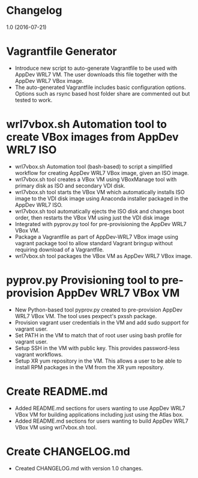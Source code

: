 # Changelog

1.0 (2016-07-21)

# Vagrantfile Generator

* Introduce new script to auto-generate Vagrantfile to be used with AppDev WRL7 VM. The user downloads this file together with the AppDev WRL7 VBox image.
* The auto-generated Vagrantfile includes basic configuration options. Options such as rsync based host folder share are commented out but tested to work.



# wrl7vbox.sh Automation tool to create VBox images from AppDev WRL7 ISO

* wrl7vbox.sh Automation tool (bash-based) to script a simplified workflow for creating AppDev WRL7 VBox image, given an ISO image.
* wrl7vbox.sh tool creates a VBox VM using VBoxManage tool with primary disk as ISO and secondary VDI disk.
* wrl7vbox.sh tool starts the VBox VM which automatically installs ISO image to the VDI disk image using Anaconda installer packaged in the AppDev WRL7 ISO.
* wrl7vbox.sh tool automatically ejects the ISO disk and changes boot order, then restarts the VBox VM using just the VDI disk image
* Integrated with pyprov.py tool for pre-provisioning the AppDev WRL7 VBox VM.
* Package a Vagrantfile as part of AppDev-WRL7 VBox image using vagrant package tool to allow standard Vagrant bringup without requiring download of a Vagrantfile.
* wrl7vbox.sh tool packages the VBox VM as AppDev WRL7 VBox image.


# pyprov.py Provisioning tool to pre-provision AppDev WRL7 VBox VM

* New Python-based tool pyprov.py created to pre-provision AppDev WRL7 VBox VM. The tool uses pexpect's pxssh package.
* Provision vagrant user credentials in the VM and add sudo support for vagrant user.
* Set PATH in the VM to match that of root user using bash profile for vagrant user.
* Setup SSH in the VM with public key. This provides password-less vagrant workflows.
* Setup XR yum repository in the VM. This allows a user to be able to install RPM packages in the VM from the XR yum repository.


# Create README.md

* Added README.md sections for users wanting to use AppDev WRL7 VBox VM for building applications including just using the Atlas box.
* Added README.md sections for users wanting to build AppDev WRL7 VBox VM using wrl7vbox.sh tool.


# Create CHANGELOG.md

* Created CHANGELOG.md with version 1.0 changes.












